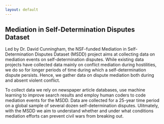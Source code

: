 ```yaml
---
layout: default
---
```


## Mediation in Self-Determination Disputes Dataset

Led by Dr. David Cunningham, the NSF-funded Mediation in Self-Determination Disputes Dataset (MSDD) project aims at collecting data on mediation events on self-determination disputes. While existing data projects have collected data mainly on conflict mediation during hostilities, we do so for longer periods of time during which a self-determination dispute persists. Hence, we gather data on dispute mediation both during and absent violent conflict.

To collect data we rely on newspaper article databases, use machine learning to improve search results and employ human coders to code mediation events for the MSDD. Data are collected for a 25-year time period on a global sample of several dozen self-determination disputes. Ulitmately, with the MSDD we aim to understand whether and under what conditions mediation efforts can prevent civil wars from breaking out.
